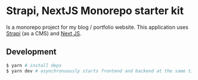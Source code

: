 # Strapi, NextJS Monorepo starter kit
Is a monorepo project for my blog / portfolio website. This application uses [Strapi](https://strapi.io) (as a CMS) and [Next JS](https://nextjs.org).

## Development
``` bash
$ yarn # install deps
$ yarn dev # asynchronuously starts frontend and backend at the same time
```
